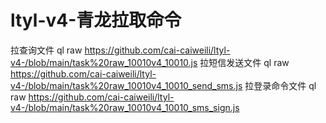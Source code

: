 # ltyl-v4-青龙拉取命令
拉查询文件
ql raw https://github.com/cai-caiweili/ltyl-v4-/blob/main/task%20raw_10010v4_10010.js
拉短信发送文件
ql raw https://github.com/cai-caiweili/ltyl-v4-/blob/main/task%20raw_10010v4_10010_send_sms.js
拉登录命令文件
ql raw https://github.com/cai-caiweili/ltyl-v4-/blob/main/task%20raw_10010v4_10010_sms_sign.js
